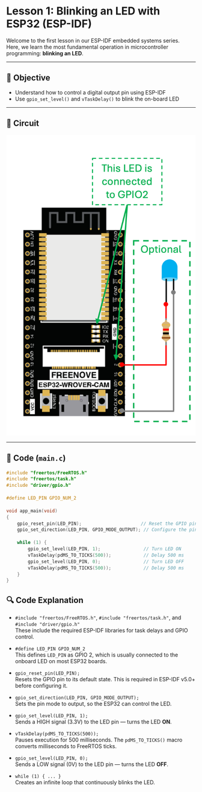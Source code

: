 # Lesson 1: Blinking an LED with ESP32 (ESP-IDF)

Welcome to the first lesson in our ESP-IDF embedded systems series.  
Here, we learn the most fundamental operation in microcontroller programming: **blinking an LED**.

---

## 🧠 Objective

- Understand how to control a digital output pin using ESP-IDF
- Use `gpio_set_level()` and `vTaskDelay()` to blink the on-board LED

---

## 🔌 Circuit

![](Circuit_lesson_01.png)


---

## 📄 Code (`main.c`)

```c
#include "freertos/FreeRTOS.h"
#include "freertos/task.h"
#include "driver/gpio.h"

#define LED_PIN GPIO_NUM_2

void app_main(void)
{
    gpio_reset_pin(LED_PIN);                      // Reset the GPIO pin to its default state
    gpio_set_direction(LED_PIN, GPIO_MODE_OUTPUT); // Configure the pin as an output

    while (1) {
        gpio_set_level(LED_PIN, 1);                // Turn LED ON
        vTaskDelay(pdMS_TO_TICKS(500));            // Delay 500 ms
        gpio_set_level(LED_PIN, 0);                // Turn LED OFF
        vTaskDelay(pdMS_TO_TICKS(500));            // Delay 500 ms
    }
}
```
## 🔍 Code Explanation

- `#include "freertos/FreeRTOS.h"`, `#include "freertos/task.h"`, and `#include "driver/gpio.h"`  
  These include the required ESP-IDF libraries for task delays and GPIO control.

- `#define LED_PIN GPIO_NUM_2`  
  This defines `LED_PIN` as GPIO 2, which is usually connected to the onboard LED on most ESP32 boards.

- `gpio_reset_pin(LED_PIN);`  
  Resets the GPIO pin to its default state. This is required in ESP-IDF v5.0+ before configuring it.

- `gpio_set_direction(LED_PIN, GPIO_MODE_OUTPUT);`  
  Sets the pin mode to output, so the ESP32 can control the LED.

- `gpio_set_level(LED_PIN, 1);`  
  Sends a HIGH signal (3.3V) to the LED pin — turns the LED **ON**.

- `vTaskDelay(pdMS_TO_TICKS(500));`  
  Pauses execution for 500 milliseconds. The `pdMS_TO_TICKS()` macro converts milliseconds to FreeRTOS ticks.

- `gpio_set_level(LED_PIN, 0);`  
  Sends a LOW signal (0V) to the LED pin — turns the LED **OFF**.

- `while (1) { ... }`  
  Creates an infinite loop that continuously blinks the LED.